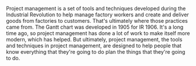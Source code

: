 Project management is a set of tools and techniques developed during the Industrial Revolution to help manage factory workers and create and deliver goods from factories to customers. That's ultimately where those practices came from. The Gantt chart was developed in 1905 for IR 1906. It's a long time ago, so project management has done a lot of work to make itself more modern, which has helped. But ultimately, project management, the tools and techniques in project management, are designed to help people that know everything that they're going to do plan the things that they're going to do.